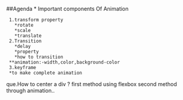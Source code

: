 ##Agenda
     * Important components Of Animation

     1.transform property
       *rotate
       *scale
       *translate
     2.Transition
       *delay
       *property
       *how to transition
     **animation:-width,color,background-color  
     3.keyframe
     *to make complete animation 

  que.How to center a div ?
  first method using flexbox
  second method through animation..   

